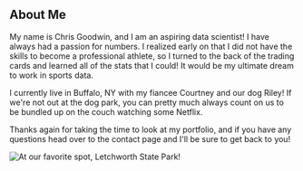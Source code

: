 ## About Me



My name is Chris Goodwin, and I am an aspiring data scientist! I have always had a passion for numbers. I realized early on that I did not have the skills to become a professional athlete, so I turned to the back of the trading cards and learned all of the stats that I could! It would be my ultimate dream to work in sports data.

I currently live in Buffalo, NY with my fiancee Courtney and our dog Riley! If we're not out at the dog park, you can pretty much always count on us to be bundled up on the couch watching some Netflix. 



Thanks again for taking the time to look at my portfolio, and if you have any questions head over to the contact page and I'll be sure to get back to you!

![At our favorite spot, Letchworth State Park!](https://scontent-lga3-1.xx.fbcdn.net/v/t1.0-9/73039220_10157291288650609_1892523192329699328_n.jpg?_nc_cat=106&ccb=2&_nc_sid=174925&_nc_ohc=5rrUBebxW1AAX-gau2C&_nc_ht=scontent-lga3-1.xx&oh=b81692cab425ae6282274b09dd19b6c8&oe=6027F8FB)
